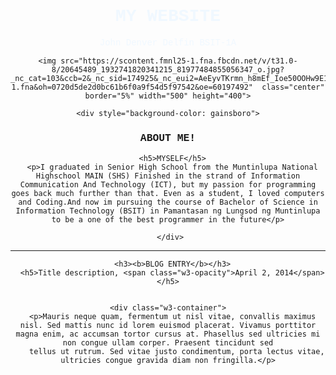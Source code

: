 <!DOCTYPE html>
<html>
<title>Own Website</title>

<style>
body,h1,h2,h3,h4,h5 {font-family:courier,arial,helvetica}
h1 {font-family:courier,arial,helvetica; color: aliceblue }
</style>


<center>
<div style="background-image: url('https://www.csscodelab.com/stripe-hero-background-effect-html-css/');">

  <h1> MY WEBSITE</h1>
 <p  style = "font-family:courier,arial,helvetica; color: aliceblue">John Denver Delfin BSIT-1A</p>


    

    <img src="https://scontent.fmnl25-1.fna.fbcdn.net/v/t31.0-8/20645489_1932741820341215_81977484855056347_o.jpg?_nc_cat=103&ccb=2&_nc_sid=174925&_nc_eui2=AeEyvTKrmn_h8mEf_Ioe50OOHw9E1iU9YLgfD0TWJT1guBAtBWLUHuo00ShhJMVTTjjflq9EDq3A0YbBsbXWhE9p&_nc_ohc=a13lu0pcS1sAX8bJUeg&_nc_ht=scontent.fmnl25-1.fna&oh=0720d5de2d0bc61b6f0a9f54d5f97542&oe=60197492"  class="center" border="5%" width="500" height="400">
</div>

    

     


    <div style="background-color: gainsboro">
 <h3><b>ABOUT ME!</b></h3>

      <h5>MYSELF</h5>
      <p>I graduated in Senior High School from the Muntinlupa National Highschool MAIN (SHS) Finished in the strand of Information Communication And Technology (ICT), but my passion for programming goes back much further than that. Even as a student, I loved computers and Coding.And now im pursuing the course of Bachelor of Science in Information Technology (BSIT) in Pamantasan ng Lungsod ng Muntinlupa to be a one of the best programmer in the future</p>
    
     </div>
  <hr>

      <h3><b>BLOG ENTRY</b></h3>
      <h5>Title description, <span class="w3-opacity">April 2, 2014</span></h5>
   

    <div class="w3-container">
      <p>Mauris neque quam, fermentum ut nisl vitae, convallis maximus nisl. Sed mattis nunc id lorem euismod placerat. Vivamus porttitor magna enim, ac accumsan tortor cursus at. Phasellus sed ultricies mi non congue ullam corper. Praesent tincidunt sed
        tellus ut rutrum. Sed vitae justo condimentum, porta lectus vitae, ultricies congue gravida diam non fringilla.</p>
    
      
</div>

</body>
</html>
